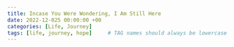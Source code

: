 ```yaml
---
title: Incase You Were Wondering, I Am Still Here
date: 2022-12-025 00:00:00 +00
categories: [Life, Journey]
tags: [life, journey, hope]     # TAG names should always be lowercase
---
```


